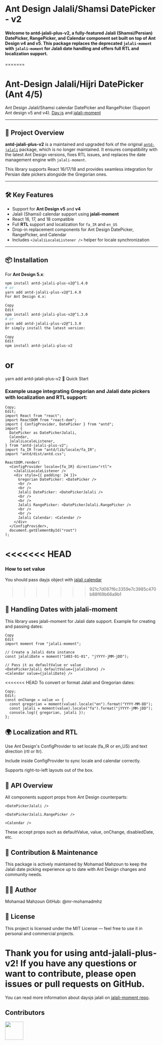 # Ant Design Jalali/Shamsi DatePicker - v2

#### Welcome to **antd-jalali-plus-v2**, a fully-featured Jalali (Shamsi/Persian) DatePicker, RangePicker, and Calendar component set built on top of Ant Design v4 and v5. This package replaces the deprecated `jalali-moment` with `jalali-moment` for Jalali date handling and offers full RTL and localization support.

=======
# Ant-Design Jalali/Hijri DatePicker (Ant 4/5)
Ant Design Jalali/Shamsi calendar DatePicker and RangePicker (Support Ant design v5 and v4). [Day.js](https://github.com/iamkun/dayjs) and [jalali-moment](https://github.com/fingerpich/jalali-moment)

---

## 🌟 Project Overview

**antd-jalali-plus-v2** is a maintained and upgraded fork of the original [`antd-jalali`](https://www.npmjs.com/package/antd-jalali) package, which is no longer maintained. It ensures compatibility with the latest Ant Design versions, fixes RTL issues, and replaces the date management engine with `jalali-moment`.

This library supports React 16/17/18 and provides seamless integration for Persian date pickers alongside the Gregorian ones.

---

## 🛠️ Key Features

- Support for **Ant Design v5** and **v4**
- Jalali (Shamsi) calendar support using **jalali-moment**
- React 16, 17, and 18 compatible
- Full **RTL** support and localization for `fa_IR` and `en_US`
- Drop-in replacement components for Ant Design DatePicker, RangePicker, and Calendar
- Includes `<JalaliLocaleListener />` helper for locale synchronization

---

## 📦 Installation

For **Ant Design 5.x**:

```bash
npm install antd-jalali-plus-v2@^1.4.0
# or
yarn add antd-jalali-plus-v2@^1.4.0
For Ant Design 4.x:
```

```bash
Copy
Edit
npm install antd-jalali-plus-v2@^1.3.0
# or
yarn add antd-jalali-plus-v2@^1.3.0
Or simply install the latest version:
```

```bash
Copy
Edit
npm install antd-jalali-plus-v2
```

# or

yarn add antd-jalali-plus-v2
🚀 Quick Start

### Example usage integrating Gregorian and Jalali date pickers with localization and RTL support:

```tsx
Copy;
Edit;
import React from "react";
import ReactDOM from "react-dom";
import { ConfigProvider, DatePicker } from "antd";
import {
  DatePicker as DatePickerJalali,
  Calendar,
  JalaliLocaleListener,
} from "antd-jalali-plus-v2";
import fa_IR from "antd/lib/locale/fa_IR";
import "antd/dist/antd.css";

ReactDOM.render(
  <ConfigProvider locale={fa_IR} direction="rtl">
    <JalaliLocaleListener />
    <div style={{ padding: 24 }}>
      Gregorian DatePicker: <DatePicker />
      <br />
      <br />
      Jalali DatePicker: <DatePickerJalali />
      <br />
      <br />
      Jalali RangePicker: <DatePickerJalali.RangePicker />
      <br />
      <br />
      Jalali Calendar: <Calendar />
    </div>
  </ConfigProvider>,
  document.getElementById("root")
);
```
<<<<<<< HEAD
=======
### How to set value  
You should pass dayjs object with [jalali calendar](https://github.com/fingerpich/jalali-moment)
>>>>>>> 921c7d087f6c3359e7c3985c470b88f69b66a9b1

## 📅 Handling Dates with jalali-moment

This library uses jalali-moment for Jalali date support. Example for creating and passing dates:

```tsx
Copy
Edit
import moment from "jalali-moment";

// Create a Jalali date instance
const jalaliDate = moment("1403-01-01", "jYYYY-jMM-jDD");

// Pass it as defaultValue or value
<DatePickerJalali defaultValue={jalaliDate} />
<Calendar value={jalaliDate} />
```

<<<<<<< HEAD
To convert or format Jalali and Gregorian dates:

```tsx
Copy;
Edit;
const onChange = value => {
  const gregorian = moment(value).locale("en").format("YYYY-MM-DD");
  const jalali = moment(value).locale("fa").format("jYYYY-jMM-jDD");
  console.log({ gregorian, jalali });
};
```

## 🌍 Localization and RTL

Use Ant Design's ConfigProvider to set locale (fa_IR or en_US) and text direction (rtl or ltr).

Include <JalaliLocaleListener /> inside ConfigProvider to sync locale and calendar correctly.

Supports right-to-left layouts out of the box.

## 📖 API Overview

All components support props from Ant Design counterparts:

```
<DatePickerJalali />

<DatePickerJalali.RangePicker />

<Calendar />
```

These accept props such as defaultValue, value, onChange, disabledDate, etc.

## 🤝 Contribution & Maintenance

This package is actively maintained by Mohamad Mahzoun to keep the Jalali date picking experience up to date with Ant Design changes and community needs.

## 🧑‍💻 Author

Mohamad Mahzoun
GitHub: @mr-mohamadmhz

## 📄 License

This project is licensed under the MIT License — feel free to use it in personal and commercial projects.

Thank you for using antd-jalali-plus-v2!
If you have any questions or want to contribute, please open issues or pull requests on GitHub.
=======
You can read more information about daysjs jalali on [jalali-moment repo](https://github.com/fingerpich/jalali-moment).

## Contributors
<a href="https://github.com/mr-mohamadmhz">
<img src="https://github.com/mr-mohamadmhz.png" width="60px;"/></a></sub>
